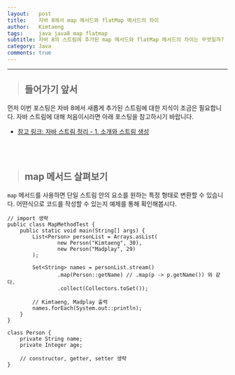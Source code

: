 ```yaml
---
layout:   post
title:    자바 8에서 map 메서드와 flatMap 메서드의 차이
author:   Kimtaeng
tags: 	  java java8 map flatmap
subtitle: 자바 8의 스트림에 추가된 map 메서드와 flatMap 메서드의 차이는 무엇일까? 
category: Java
comments: true
---
```


<hr/>

> ## 들어가기 앞서

먼저 이번 포스팅은 자바 8에서 새롭게 추가된 스트림에 대한 지식이 조금은 필요합니다.
자바 스트림에 대해 처음이시라면 아래 포스팅을 참고하시기 바랍니다.

- <a href="/post/introduction-to-java-streams" target="_blank">참고 링크: 자바 스트림 정리 - 1. 소개와 스트림 생성</a>

<br/><br/>

> ## map 메서드 살펴보기

```map``` 메서드를 사용하면 단일 스트림 안의 요소를 원하는 특정 형태로 변환할 수 있습니다. 
어떤식으로 코드를 작성할 수 있는지 예제를 통해 확인해봅시다.

<pre class="line-numbers"><code class="language-java" data-start="1">// import 생략
public class MapMethodTest {
    public static void main(String[] args) {
        List&lt;Person> personList = Arrays.asList(
                new Person("Kimtaeng", 30),
                new Person("Madplay", 29)
        );

        Set&lt;String> names = personList.stream()
                .map(Person::getName) // .map(p -> p.getName()) 와 같다.
                .collect(Collectors.toSet());

        // Kimtaeng, Madplay 출력
        names.forEach(System.out::println);
    }
}

class Person {
    private String name;
    private Integer age;

    // constructor, getter, setter 생략
}
</code></pre>
